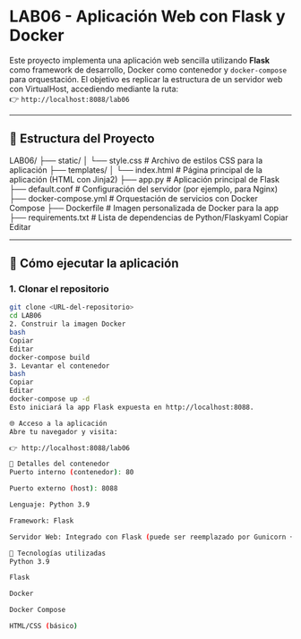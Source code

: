 # LAB06 - Aplicación Web con Flask y Docker

Este proyecto implementa una aplicación web sencilla utilizando **Flask** como framework de desarrollo, Docker como contenedor y `docker-compose` para orquestación. El objetivo es replicar la estructura de un servidor web con VirtualHost, accediendo mediante la ruta:  
👉 `http://localhost:8088/lab06`

---

## 📁 Estructura del Proyecto

LAB06/ ├── static/ │ └── style.css # Archivo de estilos CSS para la aplicación ├── templates/ │ └── index.html # Página principal de la aplicación (HTML con Jinja2) ├── app.py # Aplicación principal de Flask ├── default.conf # Configuración del servidor (por ejemplo, para Nginx) ├── docker-compose.yml # Orquestación de servicios con Docker Compose ├── Dockerfile # Imagen personalizada de Docker para la app ├── requirements.txt # Lista de dependencias de Python/Flaskyaml
Copiar
Editar

---

## 🚀 Cómo ejecutar la aplicación

### 1. Clonar el repositorio

```bash
git clone <URL-del-repositorio>
cd LAB06
2. Construir la imagen Docker
bash
Copiar
Editar
docker-compose build
3. Levantar el contenedor
bash
Copiar
Editar
docker-compose up -d
Esto iniciará la app Flask expuesta en http://localhost:8088.

🌐 Acceso a la aplicación
Abre tu navegador y visita:

👉 http://localhost:8088/lab06

🐳 Detalles del contenedor
Puerto interno (contenedor): 80

Puerto externo (host): 8088

Lenguaje: Python 3.9

Framework: Flask

Servidor Web: Integrado con Flask (puede ser reemplazado por Gunicorn + Nginx si se desea escalar)

🧪 Tecnologías utilizadas
Python 3.9

Flask

Docker

Docker Compose

HTML/CSS (básico)

